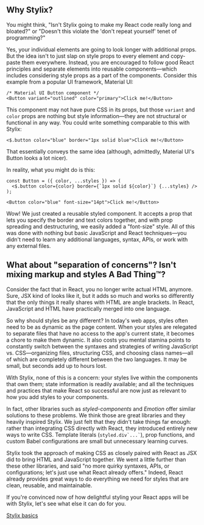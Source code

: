 
## Why Stylix?

You might think, "Isn't Stylix going to make my React code really long and bloated?" or "Doesn't this violate the 'don't repeat yourself' tenet of programming?"

Yes, your individual elements are going to look longer with additional props. But the idea isn't to just slap on style props to every element and copy-paste them everywhere. Instead, you are encouraged to follow good React principles and separate elements into reusable components—which includes considering style props as a part of the components. Consider this example from a popular UI framework, Material UI:

```tsx
/* Material UI Button component */
<Button variant="outlined" color="primary">Click me!</Button>
```

This component may not have pure CSS in its props, but those `variant` and `color` props are nothing but style information—they are not structural or functional in any way. You could write something comparable to this with Stylix:

```tsx
<$.button color="blue" border="1px solid blue">Click me!</Button>
```

That essentially conveys the same idea (although, admittedly, Material UI's Button looks a lot nicer).

In reality, what you might do is this:

```tsx
const Button = ({ color, ...styles }) => (
  <$.button color={color} border={`1px solid ${color}`} {...styles} />
);

<Button color="blue" font-size="14pt">Click me!</Button>
```

Wow! We just created a reusable styled component. It accepts a prop that lets you specify the border and text colors together, and with prop spreading and destructuring, we easily added a "font-size" style. All of this was done with nothing but basic JavaScript and React techniques—you didn't need to learn any additional languages, syntax, APIs, or work with any external files.

## What about "separation of concerns"? Isn't mixing markup and styles A Bad Thing™?

Consider the fact that in React, you no longer write actual HTML anymore. Sure, JSX kind of looks like it, but it adds so much and works so differently that the only things it really shares with HTML are angle brackets. In React, JavaScript and HTML have practically merged into one language.

So why should styles be any different? In today's web apps, styles often need to be as dynamic as the page content. When your styles are relegated to separate files that have no access to the app's current state, it becomes a chore to make them dynamic. It also costs you mental stamina points to constantly switch between the syntaxes and strategies of writing JavaScript vs. CSS—organizing files, structuring CSS, and choosing class names—all of which are completely different between the two languages. It may be small, but seconds add up to hours lost.

With Stylix, none of this is a concern: your styles live within the components that own them; state information is readily available; and all the techniques and practices that make React so successful are now just as relevant to how you add styles to your components.

In fact, other libraries such as *styled-components* and *Emotion* offer similar solutions to these problems. We think those are great libraries and they heavily inspired Stylix. We just felt that they didn't take things far enough: rather than integrating CSS directly with React, they introduced entirely new ways to write CSS. Template literals (`` styled.div`...` ``), prop functions, and custom Babel configurations are small but unnecessary learning curves.

Stylix took the approach of making CSS as closely paired with React as JSX did to bring HTML and JavaScript together. We went a little further than these other libraries, and said "no more quirky syntaxes, APIs, or configurations; let's just use what React already offers." Indeed, React already provides great ways to do everything we need for styles that are clean, reusable, and maintainable.

If you're convinced now of how delightful styling your React apps will be with Stylix, let's see what else it can do for you.

<div class="next-link">
  <a href="/basics">Stylix basics</a>
</div>

